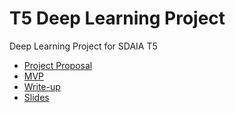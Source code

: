 # T5 Deep Learning Project

Deep Learning Project for SDAIA T5

* [Project Proposal](https://github.com/TalalMJ/Damaged_Cars_Detector/blob/main/Project_Proposal.md)
* [MVP](https://github.com/TalalMJ/Damaged_Cars_Detector/blob/main/MVP.md)
* [Write-up](https://github.com/TalalMJ/Damaged_Cars_Detector/blob/main/Write-up.md)
* [Slides](https://github.com/TalalMJ/Damaged_Cars_Detector/blob/main/Damaged%20Cars%20Detector-presentation.pdf)
